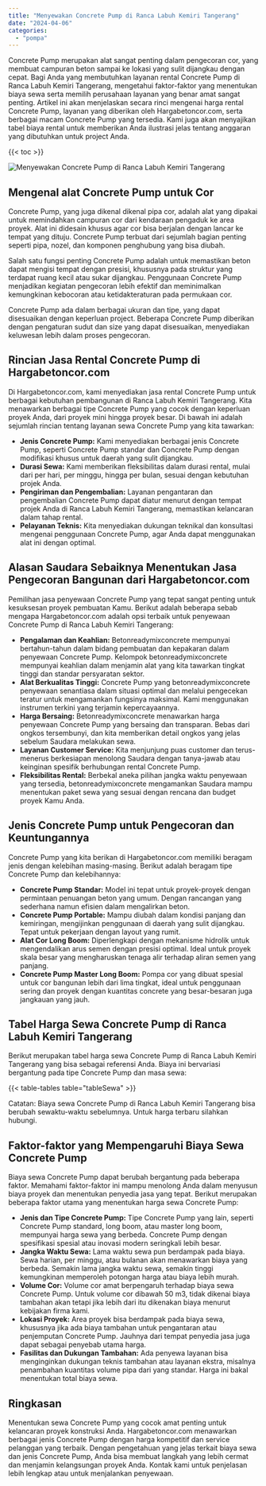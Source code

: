 ```yaml
---
title: "Menyewakan Concrete Pump di Ranca Labuh Kemiri Tangerang"
date: "2024-04-06"
categories: 
  - "pompa"
---
```




Concrete Pump merupakan alat sangat penting dalam pengecoran cor, yang membuat campuran beton sampai ke lokasi yang sulit dijangkau dengan cepat. Bagi Anda yang membutuhkan layanan rental Concrete Pump di Ranca Labuh Kemiri Tangerang, mengetahui faktor-faktor yang menentukan biaya sewa serta memilih perusahaan layanan yang benar amat sangat penting. Artikel ini akan menjelaskan secara rinci mengenai harga rental Concrete Pump, layanan yang diberikan oleh Hargabetoncor.com, serta berbagai macam Concrete Pump yang tersedia. Kami juga akan menyajikan tabel biaya rental untuk memberikan Anda ilustrasi jelas tentang anggaran yang dibutuhkan untuk project Anda.

{{< toc >}}

![Menyewakan Concrete Pump di Ranca Labuh Kemiri Tangerang](https://hargareadymixid.github.io/pompa/concrete-pump%20(7).png)

## Mengenal alat Concrete Pump untuk Cor

Concrete Pump, yang juga dikenal dikenal pipa cor, adalah alat yang dipakai untuk memindahkan campuran cor dari kendaraan pengaduk ke area proyek. Alat ini didesain khusus agar cor bisa berjalan dengan lancar ke tempat yang dituju. Concrete Pump terbuat dari sejumlah bagian penting seperti pipa, nozel, dan komponen penghubung yang bisa diubah.

Salah satu fungsi penting Concrete Pump adalah untuk memastikan beton dapat mengisi tempat dengan presisi, khususnya pada struktur yang terdapat ruang kecil atau sukar dijangkau. Penggunaan Concrete Pump menjadikan kegiatan pengecoran lebih efektif dan meminimalkan kemungkinan kebocoran atau ketidakteraturan pada permukaan cor.

Concrete Pump ada dalam berbagai ukuran dan tipe, yang dapat disesuaikan dengan keperluan project. Beberapa Concrete Pump diberikan dengan pengaturan sudut dan size yang dapat disesuaikan, menyediakan keluwesan lebih dalam proses pengecoran.

## Rincian Jasa Rental Concrete Pump di Hargabetoncor.com

Di Hargabetoncor.com, kami menyediakan jasa rental Concrete Pump untuk berbagai kebutuhan pembangunan di Ranca Labuh Kemiri Tangerang. Kita menawarkan berbagai tipe Concrete Pump yang cocok dengan keperluan proyek Anda, dari proyek mini hingga proyek besar. Di bawah ini adalah sejumlah rincian tentang layanan sewa Concrete Pump yang kita tawarkan:

- **Jenis Concrete Pump:** Kami menyediakan berbagai jenis Concrete Pump, seperti Concrete Pump standar dan Concrete Pump dengan modifikasi khusus untuk daerah yang sulit dijangkau.
- **Durasi Sewa:** Kami memberikan fleksibilitas dalam durasi rental, mulai dari per hari, per minggu, hingga per bulan, sesuai dengan kebutuhan projek Anda.
- **Pengiriman dan Pengembalian:** Layanan pengantaran dan pengembalian Concrete Pump dapat diatur menurut dengan tempat projek Anda di Ranca Labuh Kemiri Tangerang, memastikan kelancaran dalam tahap rental.
- **Pelayanan Teknis:** Kita menyediakan dukungan teknikal dan konsultasi mengenai penggunaan Concrete Pump, agar Anda dapat menggunakan alat ini dengan optimal.

## Alasan Saudara Sebaiknya Menentukan Jasa Pengecoran Bangunan dari Hargabetoncor.com

Pemilihan jasa penyewaan Concrete Pump yang tepat sangat penting untuk kesuksesan proyek pembuatan Kamu. Berikut adalah beberapa sebab mengapa Hargabetoncor.com adalah opsi terbaik untuk penyewaan Concrete Pump di Ranca Labuh Kemiri Tangerang:

- **Pengalaman dan Keahlian:** Betonreadymixconcrete mempunyai bertahun-tahun dalam bidang pembuatan dan kepakaran dalam penyewaan Concrete Pump. Kelompok betonreadymixconcrete mempunyai keahlian dalam menjamin alat yang kita tawarkan tingkat tinggi dan standar persyaratan sektor.
- **Alat Berkualitas Tinggi:** Concrete Pump yang betonreadymixconcrete penyewaan senantiasa dalam situasi optimal dan melalui pengecekan teratur untuk mengamankan fungsinya maksimal. Kami menggunakan instrumen terkini yang terjamin kepercayaannya.
- **Harga Bersaing:** Betonreadymixconcrete menawarkan harga penyewaan Concrete Pump yang bersaing dan transparan. Bebas dari ongkos tersembunyi, dan kita memberikan detail ongkos yang jelas sebelum Saudara melakukan sewa.
- **Layanan Customer Service:** Kita menjunjung puas customer dan terus-menerus berkesiapan menolong Saudara dengan tanya-jawab atau keinginan spesifik berhubungan rental Concrete Pump.
- **Fleksibilitas Rental:** Berbekal aneka pilihan jangka waktu penyewaan yang tersedia, betonreadymixconcrete mengamankan Saudara mampu menentukan paket sewa yang sesuai dengan rencana dan budget proyek Kamu Anda.

## Jenis Concrete Pump untuk Pengecoran dan Keuntungannya

Concrete Pump yang kita berikan di Hargabetoncor.com memiliki beragam jenis dengan kelebihan masing-masing. Berikut adalah beragam tipe Concrete Pump dan kelebihannya:

- **Concrete Pump Standar:** Model ini tepat untuk proyek-proyek dengan permintaan penuangan beton yang umum. Dengan rancangan yang sederhana namun efisien dalam mengalirkan beton.
- **Concrete Pump Portable:** Mampu diubah dalam kondisi panjang dan kemiringan, mengijinkan penggunaan di daerah yang sulit dijangkau. Tepat untuk pekerjaan dengan layout yang rumit.
- **Alat Cor Long Boom:** Diperlengkapi dengan mekanisme hidrolik untuk mengendalikan arus semen dengan presisi optimal. Ideal untuk proyek skala besar yang mengharuskan tenaga alir terhadap aliran semen yang panjang.
- **Concrete Pump Master Long Boom:** Pompa cor yang dibuat spesial untuk cor bangunan lebih dari lima tingkat, ideal untuk penggunaan sering dan proyek dengan kuantitas concrete yang besar-besaran juga jangkauan yang jauh.

## Tabel Harga Sewa Concrete Pump di Ranca Labuh Kemiri Tangerang

Berikut merupakan tabel harga sewa Concrete Pump di Ranca Labuh Kemiri Tangerang yang bisa sebagai referensi Anda. Biaya ini bervariasi bergantung pada tipe Concrete Pump dan masa sewa:

{{< table-tables table="tableSewa" >}}

Catatan: Biaya sewa Concrete Pump di Ranca Labuh Kemiri Tangerang bisa berubah sewaktu-waktu sebelumnya. Untuk harga terbaru silahkan hubungi.

## Faktor-faktor yang Mempengaruhi Biaya Sewa Concrete Pump

Biaya sewa Concrete Pump dapat berubah bergantung pada beberapa faktor. Memahami faktor-faktor ini mampu menolong Anda dalam menyusun biaya proyek dan menentukan penyedia jasa yang tepat. Berikut merupakan beberapa faktor utama yang menentukan harga sewa Concrete Pump:

- **Jenis dan Tipe Concrete Pump:** Tipe Concrete Pump yang lain, seperti Concrete Pump standard, long boom, atau master long boom, mempunyai harga sewa yang berbeda. Concrete Pump dengan spesifikasi spesial atau inovasi modern seringkali lebih besar.
- **Jangka Waktu Sewa:** Lama waktu sewa pun berdampak pada biaya. Sewa harian, per minggu, atau bulanan akan menawarkan biaya yang berbeda. Semakin lama jangka waktu sewa, semakin tinggi kemungkinan memperoleh potongan harga atau biaya lebih murah.
- **Volume Cor:** Volume cor amat berpengaruh terhadap biaya sewa Concrete Pump. Untuk volume cor dibawah 50 m3, tidak dikenai biaya tambahan akan tetapi jika lebih dari itu dikenakan biaya menurut kebijakan firma kami.
- **Lokasi Proyek:** Area proyek bisa berdampak pada biaya sewa, khususnya jika ada biaya tambahan untuk pengantaran atau penjemputan Concrete Pump. Jauhnya dari tempat penyedia jasa juga dapat sebagai penyebab utama harga.
- **Fasilitas dan Dukungan Tambahan:** Ada penyewa layanan bisa menginginkan dukungan teknis tambahan atau layanan ekstra, misalnya penambahan kuantitas volume pipa dari yang standar. Harga ini bakal menentukan total biaya sewa.

## Ringkasan

Menentukan sewa Concrete Pump yang cocok amat penting untuk kelancaran proyek konstruksi Anda. Hargabetoncor.com menawarkan berbagai jenis Concrete Pump dengan harga kompetitif dan service pelanggan yang terbaik. Dengan pengetahuan yang jelas terkait biaya sewa dan jenis Concrete Pump, Anda bisa membuat langkah yang lebih cermat dan menjamin kelangsungan proyek Anda. Kontak kami untuk penjelasan lebih lengkap atau untuk menjalankan penyewaan.
